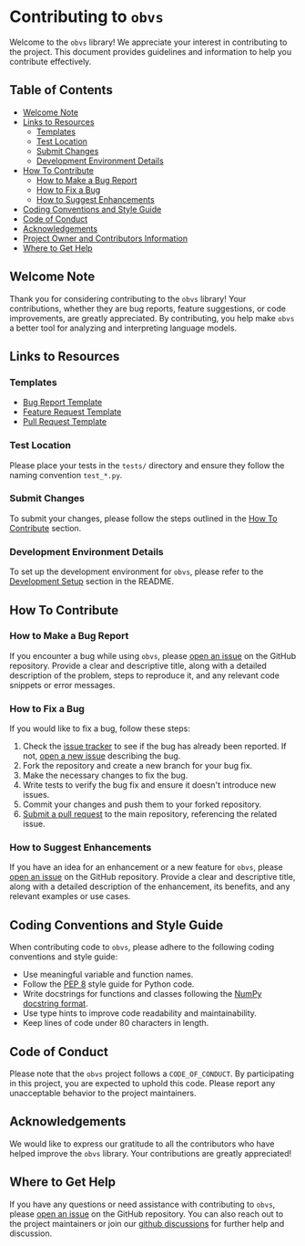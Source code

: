 # Contributing to `obvs`

Welcome to the `obvs` library! We appreciate your interest in contributing to the project. This document provides guidelines and information to help you contribute effectively.

## Table of Contents

- [Welcome Note](#welcome-note)
- [Links to Resources](#links-to-resources)
  - [Templates](#templates)
  - [Test Location](#test-location)
  - [Submit Changes](#submit-changes)
  - [Development Environment Details](#development-environment-details)
- [How To Contribute](#how-to-contribute)
  - [How to Make a Bug Report](#how-to-make-a-bug-report)
  - [How to Fix a Bug](#how-to-fix-a-bug)
  - [How to Suggest Enhancements](#how-to-suggest-enhancements)
- [Coding Conventions and Style Guide](#coding-conventions-and-style-guide)
- [Code of Conduct](#code-of-conduct)
- [Acknowledgements](#acknowledgements)
- [Project Owner and Contributors Information](#project-owner-and-contributors-information)
- [Where to Get Help](#where-to-get-help)

## Welcome Note

Thank you for considering contributing to the `obvs` library! Your contributions, whether they are bug reports, feature suggestions, or code improvements, are greatly appreciated. By contributing, you help make `obvs` a better tool for analyzing and interpreting language models.

## Links to Resources

### Templates

- [Bug Report Template](link-to-bug-report-template)
- [Feature Request Template](link-to-feature-request-template)
- [Pull Request Template](link-to-pull-request-template)

### Test Location

Please place your tests in the `tests/` directory and ensure they follow the naming convention `test_*.py`.

### Submit Changes

To submit your changes, please follow the steps outlined in the [How To Contribute](#how-to-contribute) section.

### Development Environment Details

To set up the development environment for `obvs`, please refer to the [Development Setup](https://github.com/obvslib/obvs?tab=readme-ov-file#development-setup) section in the README.

## How To Contribute

### How to Make a Bug Report

If you encounter a bug while using `obvs`, please [open an issue](https://github.com/obvslib/obvs/issues) on the GitHub repository. Provide a clear and descriptive title, along with a detailed description of the problem, steps to reproduce it, and any relevant code snippets or error messages.

### How to Fix a Bug

If you would like to fix a bug, follow these steps:

1. Check the [issue tracker](https://github.com/obvslib/obvs/issues) to see if the bug has already been reported. If not, [open a new issue](https://github.com/obvslib/obvs/issues/new) describing the bug.
2. Fork the repository and create a new branch for your bug fix.
3. Make the necessary changes to fix the bug.
4. Write tests to verify the bug fix and ensure it doesn't introduce new issues.
5. Commit your changes and push them to your forked repository.
6. [Submit a pull request](https://github.com/obvslib/obvs/compare) to the main repository, referencing the related issue.

### How to Suggest Enhancements

If you have an idea for an enhancement or a new feature for `obvs`, please [open an issue](https://github.com/obvslib/obvs/issues/new) on the GitHub repository. Provide a clear and descriptive title, along with a detailed description of the enhancement, its benefits, and any relevant examples or use cases.

## Coding Conventions and Style Guide

When contributing code to `obvs`, please adhere to the following coding conventions and style guide:

- Use meaningful variable and function names.
- Follow the [PEP 8](https://www.python.org/dev/peps/pep-0008/) style guide for Python code.
- Write docstrings for functions and classes following the [NumPy docstring format](https://numpydoc.readthedocs.io/en/latest/format.html).
- Use type hints to improve code readability and maintainability.
- Keep lines of code under 80 characters in length.

## Code of Conduct

Please note that the `obvs` project follows a `CODE_OF_CONDUCT`. By participating in this project, you are expected to uphold this code. Please report any unacceptable behavior to the project maintainers.

## Acknowledgements

We would like to express our gratitude to all the contributors who have helped improve the `obvs` library. Your contributions are greatly appreciated!

## Where to Get Help

If you have any questions or need assistance with contributing to `obvs`, please [open an issue](https://github.com/obvslib/obvs/issues/new) on the GitHub repository. You can also reach out to the project maintainers or join our [github discussions](https://github.com/obvslib/obvs/discussions) for further help and discussion.
